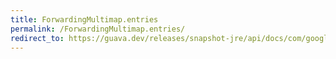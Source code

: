 ```yaml
---
title: ForwardingMultimap.entries
permalink: /ForwardingMultimap.entries/
redirect_to: https://guava.dev/releases/snapshot-jre/api/docs/com/google/common/collect/ForwardingMultimap.html#entries--
---
```

